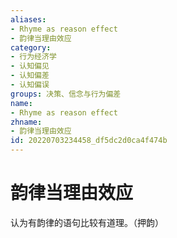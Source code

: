 ```yaml
---
aliases:
- Rhyme as reason effect
- 韵律当理由效应
category:
- 行为经济学
- 认知偏见
- 认知偏差
- 认知偏误
groups: 决策、信念与行为偏差
name:
- Rhyme as reason effect
zhname:
- 韵律当理由效应
id: 20220703234458_df5dc2d0ca4f474b
---
```


# 韵律当理由效应

认为有韵律的语句比较有道理。（押韵）
